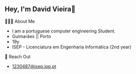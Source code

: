 ## Hey, I'm David Vieira👋

🧑🏻‍💻 About Me
 - I am a portuguese computer engineering Student.
 - Guimarães || Porto
 - 19y
 - ISEP - Licenciatura em Engenharia Informática (2nd year)

💬 Reach Out
 - 1230487@isep.ipp.pt
<!--
**DavidVieria/DavidVieria** is a ✨ _special_ ✨ repository because its `README.md` (this file) appears on your GitHub profile.

Here are some ideas to get you started:

- 🔭 I’m currently working on ...
- 🌱 I’m currently learning ...
- 👯 I’m looking to collaborate on ...
- 🤔 I’m looking for help with ...
- 💬 Ask me about ...
- 📫 How to reach me: ...
- 😄 Pronouns: ...
- ⚡ Fun fact: ...
-->
